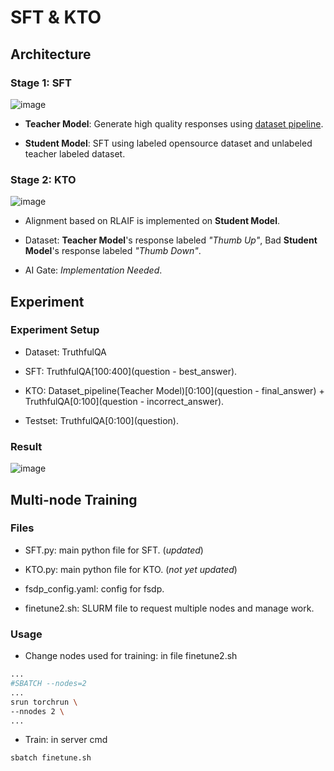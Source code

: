 # SFT & KTO

## Architecture

### Stage 1: SFT
![image](https://github.com/UIUC-Chatbot/AICE-rlaif/assets/143149589/a5b26617-0457-4d2a-9299-97b3fa5617c9)

 * **Teacher Model**: Generate high quality responses using [dataset pipeline](https://github.com/UIUC-Chatbot/AICE-rlaif/tree/main/Dataset_Pipeline).

 * **Student Model**: SFT using labeled opensource dataset and unlabeled teacher labeled dataset.

### Stage 2: KTO
![image](https://github.com/UIUC-Chatbot/AICE-rlaif/assets/143149589/3670ee2c-2941-4ed8-b4c7-712a1b4de44c)

 * Alignment based on RLAIF is implemented on **Student Model**.

 * Dataset: **Teacher Model**'s response labeled *"Thumb Up"*, Bad **Student Model**'s response labeled *"Thumb Down"*.

 * AI Gate: *Implementation Needed*.

## Experiment

### Experiment Setup

 *  Dataset: TruthfulQA
 
 *  SFT: TruthfulQA[100:400](question - best_answer).

 *  KTO: Dataset_pipeline(Teacher Model)[0:100](question - final_answer) + TruthfulQA[0:100](question - incorrect_answer).

 *  Testset: TruthfulQA\[0:100\](question).

### Result

![image](https://github.com/UIUC-Chatbot/AICE-rlaif/assets/143149589/785136b0-733c-452f-9d16-8dda933b2b6e)

## Multi-node Training

### Files

 * SFT.py: main python file for SFT. (*updated*)

 * KTO.py: main python file for KTO. (*not yet updated*)

 * fsdp_config.yaml: config for fsdp.

 * finetune2.sh: SLURM file to request multiple nodes and manage work.

### Usage

 * Change nodes used for training: in file finetune2.sh

```sh
...
#SBATCH --nodes=2
...
srun torchrun \
--nnodes 2 \
...
```

 * Train: in server cmd

```sh
sbatch finetune.sh
```





